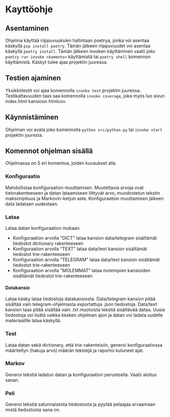 # Kayttöohje
## Asentaminen
Ohjelma käyttää riippuvuuksien hallintaan poetrya, jonka voi asentaa käskyllä `pip install poetry`. Tämän jälkeen riippuvuudet voi asentaa käskyllä `poetry install`. Tämän jälkeen invoken käyttäminen vaatii joko `poetry run invoke <komento>` käyttämistä tai `poetry shell` komennon käyttämistä. Käskyt tulee ajaa projektin juuressa.

## Testien ajaminen
Yksikkötestit voi ajaa komennolla `invoke test` projektin juuressa. Testikattavuuden taas saa komennolla `invoke coverage`, joka myös luo sivun index.html kansioon htmlcov.

## Käynnistäminen
Ohjelman voi avata joko komennolla `python src/python.py` tai `invoke start` projektin juuresta.

## Komennot ohjelman sisällä
Ohjelmassa on 5 eri komentoa, joiden kuvaukset alla.

### Konfiguraatio
Mahdollistaa konfiguraation muuttamisen. Muutettavia arvoja ovat tietorakenteeseen ja datan lataamiseen liittyvät arvo, muodostetun tekstin maksimipituus ja Markovin-ketjun aste. Konfiguraation muuttamisen jälkeen data ladataan uudestaan.

### Lataa
Lataa datan konfiguraation mukaan. 
* Konfiguraation arvolla "DICT" lataa kansion data/telegram sisältämät tiedostot dictionary rakenteeseen
* Konfiguraation arvolla "TEXT" lataa data/text kansion sisältämät tiedostot trie-rakenteeseen
* Konfiguraation arvolla "TELEGRAM" lataa data/text kansion sisältämät tiedostot trie-rakenteeseen
* Konfiguraation arvolla "MOLEMMAT" lataa molempien kansioiden sisältämät tiedostot trie-rakenteeseen

#### Datakansio
Lataa käsky lataa tiedostoja datakansiosta. Data/telegram kansion pitää sisältää vain telegram-ohjelmasta exportattuja .json tiedostoja. Data/text kansion taas pitää sisältää vain .txt muotoista tekstiä sisältävää dataa. Uusia tiedostoja voi lisätä vaikka kesken ohjelman ajon ja datan voi ladata uudelle materiaalille lataa käskyllä.

### Test
Lataa datan sekä dictionary, että trie-rakenteisiin, generoi konfiguraatiossa määritellyn (hakuja arvo) määrän tekstejä ja raportoi kuluneet ajat.

### Markov
Generoi tekstiä ladatun datan ja konfiguraation perusteella. Vaatii aloitus sanan.

### Peli
Generoi tekstiä satunnaisesta tiedostosta ja pyytää pelaajaa arvaamaan mistä tiedostosta sana on.
